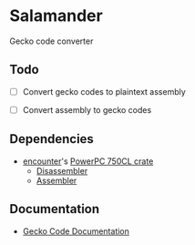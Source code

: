 # Salamander
Gecko code converter

## Todo
- [ ] Convert gecko codes to plaintext assembly
- [ ] Convert assembly to gecko codes


## Dependencies
- [encounter](https://github.com/encounter)'s [PowerPC 750CL crate](https://github.com/encounter/ppc750cl)
    - [Disassembler](https://crates.io/crates/ppc750cl)
    - [Assembler](https://crates.io/crates/ppc750cl-asm)

## Documentation
- [Gecko Code Documentation](https://wiigeckocodes.github.io/codetypedocumentation.html)